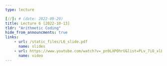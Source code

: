 ```yaml
---
type: lecture

[//]: # (date: 2022-09-29)
title: Lecture 6 [2022-10-13]
tldr: "Arithmetic Coding"
hide_from_announcments: true
links:
    - url: /static_files/L6_slide.pdf 
      name: slides
    - url: https://www.youtube.com/watch?v=_pn9LXPOhrU&list=PLv_7iO_xlL0Jgc35Pqn7XP5VTQ5krLMOl&index=2
      name: video
---
```

[//]: # (    - url: https://stanforddatacompressionclass.github.io/notes/lossless_iid/aep.html)

[//]: # (      name: AEP notes)



